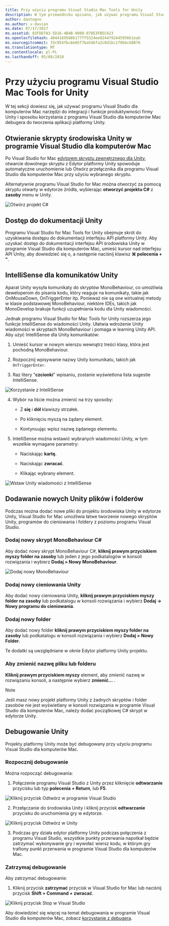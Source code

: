 ```yaml
---
title: Przy użyciu programu Visual Studio Mac Tools for Unity
description: W tym przewodniku opisano, jak używać programu Visual Studio dla komputerów Mac narzędzi dla rozszerzenia Unity
author: dantogno
ms.author: v-davian
ms.date: 07/17/2017
ms.assetid: 83FDD7A3-5D16-4B4B-9080-078E3FB5C623
ms.openlocfilehash: 4044169508b177ff5524ee024479244595661eab
ms.sourcegitcommit: 33c954fbc8e05f7ba54bfa2c0d1bc1f9bbc68876
ms.translationtype: MT
ms.contentlocale: pl-PL
ms.lasthandoff: 05/08/2018
---
```

# <a name="using-visual-studio-for-mac-tools-for-unity"></a>Przy użyciu programu Visual Studio Mac Tools for Unity

W tej sekcji dowiesz się, jak używać programu Visual Studio dla komputerów Mac narzędzi do integracji i funkcje produktywności firmy Unity i sposobu korzystania z programu Visual Studio dla komputerów Mac debugera do tworzenia aplikacji platformy Unity.

## <a name="opening-unity-scripts-in-visual-studio-for-mac"></a>Otwieranie skrypty środowiska Unity w programie Visual Studio dla komputerów Mac

Po Visual Studio for Mac [edytorem skryptu zewnętrznego dla Unity](/visualstudio/mac/setup-vsmac-tools-unity#configure-unity-for-use-with-visual-studio-for-mac), otwarcie dowolnego skryptu z Edytor platformy Unity spowoduje automatyczne uruchomienie lub Otwórz przełącznika dla programu Visual Studio dla komputerów Mac przy użyciu wybranego skryptu.

Alternatywnie programu Visual Studio for Mac można otworzyć za pomocą skryptu otwarty w edytorze źródła, wybierając **otworzyć projektu C#** z **zasoby** menu w Unity.

![Otwórz projekt C#](media/using-vsmac-tools-unity-image1.png)

## <a name="unity-documentation-access"></a>Dostęp do dokumentacji Unity

Programu Visual Studio for Mac Tools for Unity obejmuje skrót do uzyskiwania dostępu do dokumentacji interfejsu API platformy Unity. Aby uzyskać dostęp do dokumentacji interfejsu API środowiska Unity w programie Visual Studio dla komputerów Mac, umieść kursor nad interfejsu API Unity, aby dowiedzieć się o, a następnie naciśnij klawisz **⌘ polecenia + "**.

## <a name="intellisense-for-unity-messages"></a>IntelliSense dla komunikatów Unity
Aparat Unity wysyła komunikaty do skryptów MonoBehaviour, co umożliwia deweloperom do pisania kodu, który reaguje na komunikaty, takie jak OnMouseDown, OnTriggerEnter itp. Ponieważ nie są one wirtualnej metody w klasie podstawowej MonoBehaviour, niektóre IDEs, takich jak MonoDevelop brakuje funkcji uzupełniania kodu dla Unity wiadomości.

Jednak programu Visual Studio for Mac Tools for Unity rozszerza jego funkcje IntelliSense do wiadomości Unity. Ułatwia wdrożenie Unity wiadomości w skryptach MonoBehaviour i pomaga w learning Unity API. Aby użyć IntelliSense dla Unity komunikatów:

1.  Umieść kursor w nowym wierszu wewnątrz treści klasy, która jest pochodną MonoBehaviour.

2.  Rozpocznij wpisywanie nazwy Unity komunikatu, takich jak `OnTriggerEnter`.

3.  Raz litery "**czcionki**" wpisaniu, zostanie wyświetlona lista sugestie IntelliSense.

  ![Korzystanie z IntelliSense](media/using-vsmac-tools-unity-image2.png)

4.  Wybór na liście można zmienić na trzy sposoby:

    * Z **się** i **dół** klawiszy strzałek.

    * Po kliknięciu myszą na żądany element.

    * Kontynuując wpisz nazwę żądanego elementu.

5.  IntelliSense można wstawić wybranych wiadomości Unity, w tym wszelkie wymagane parametry:

    * Naciskając **kartę**.

    * Naciskając **zwracać**.

    * Klikając wybrany element.

  ![Wstaw Unity wiadomości z IntelliSense](media/using-vsmac-tools-unity-image3.png)

## <a name="adding-new-unity-files-and-folders"></a>Dodawanie nowych Unity plików i folderów

Podczas można dodać nowe pliki do projektu środowiska Unity w edytorze Unity, Visual Studio for Mac umożliwia łatwe tworzenie nowego skryptów Unity, programów do cieniowania i foldery z poziomu programu Visual Studio.

### <a name="add-a-new-c-monobehaviour-script"></a>Dodaj nowy skrypt MonoBehaviour C#

Aby dodać nowy skrypt MonoBehaviour C#, **kliknij prawym przyciskiem myszy folder na zasoby** lub jeden z jego podkatalogów w konsoli rozwiązania i wybierz **Dodaj > Nowy MonoBehaviour**.

![Dodaj nowy MonoBehaviour](media/using-vsmac-tools-unity-image4.png)

### <a name="add-a-new-unity-shader"></a>Dodaj nowy cieniowania Unity

Aby dodać nowy cieniowania Unity, **kliknij prawym przyciskiem myszy folder na zasoby** lub podkatalogu w konsoli rozwiązania i wybierz **Dodaj -> Nowy programu do cieniowania**.

### <a name="add-a-new-folder"></a>Dodaj nowy folder

Aby dodać nowy folder **kliknij prawym przyciskiem myszy folder na zasoby** lub podkatalogu w konsoli rozwiązania i wybierz **Dodaj > Nowy Folder**.

Te dodatki są uwzględniane w oknie Edytor platformy Unity projektu.

### <a name="to-rename-a-file-or-folder"></a>Aby zmienić nazwę pliku lub folderu
**Kliknij prawym przyciskiem myszy** element, aby zmienić nazwę w rozwiązaniu konsoli, a następnie wybierz **zmienić...** .

> [!NOTE]
> Jeśli masz nowy projekt platformy Unity z żadnych skryptów i folder zasobów nie jest wyświetlany w konsoli rozwiązania w programie Visual Studio dla komputerów Mac, należy dodać początkowej C# skrypt w edytorze Unity.

## <a name="unity-debugging"></a>Debugowanie Unity

Projekty platformy Unity może być debugowany przy użyciu programu Visual Studio dla komputerów Mac.

### <a name="start-debugging"></a>Rozpocznij debugowanie

Można rozpocząć debugowania:

1.  Połączenie programu Visual Studio z Unity przez kliknięcie **odtwarzanie** przycisku lub typ **polecenia + Return**, lub **F5**.

  ![Kliknij przycisk Odtwórz w programie Visual Studio](media/using-vsmac-tools-unity-image5.png)

2.  Przełączanie do środowiska Unity i kliknij przycisk **odtwarzanie** przycisku do uruchomienia gry w edytorze.

  ![Kliknij przycisk Odtwórz w Unity](media/using-vsmac-tools-unity-image6.png)

3.  Podczas gry działa edytor platformy Unity podczas połączenia z programu Visual Studio, wszystkie punkty przerwania napotkał będzie zatrzymać wykonywanie gry i wywołać wiersz kodu, w którym gry trafiony punkt przerwania w programie Visual Studio dla komputerów Mac.

### <a name="stop-debugging"></a>Zatrzymaj debugowanie

Aby zatrzymać debugowanie:

1.  Kliknij przycisk **zatrzymać** przycisk w Visual Studio for Mac lub naciśnij przycisk **Shift + Command + zwracać**.

  ![Kliknij przycisk Stop w Visual Studio](media/using-vsmac-tools-unity-image7.png)

Aby dowiedzieć się więcej na temat debugowania w programie Visual Studio dla komputerów Mac, zobacz [korzystanie z debugera](https://docs.microsoft.com/visualstudio/mac/debugging).
